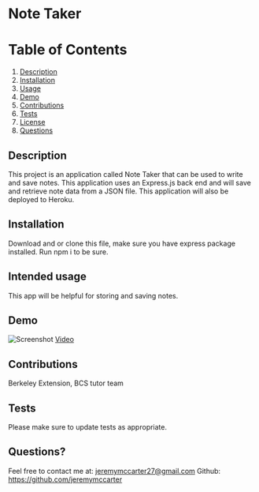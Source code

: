 # Note Taker



  # Table of Contents
  1. [Description](#description)
  2. [Installation](#installation)
  3. [Usage](#intended-usage)
  4. [Demo](#demo)
  5. [Contributions](#contributions)
  6. [Tests](#tests)
  7. [License](#license)
  8. [Questions](#questions?)
  

## Description
This project is an application called Note Taker that can be used to write and save notes. This application uses an Express.js back end and will save and retrieve note data from a JSON file. This application will also be deployed to Heroku.

  ##  Installation
  Download and or clone this file, make sure you have express package installed. Run npm i to be sure.
  

  ## Intended usage
  This app will be helpful for storing and saving notes.
   
 ## Demo
  ![Screenshot](https://user-images.githubusercontent.com/118328184/222605179-3e2a1d25-0e44-431e-a957-b443e29ce12a.png)
   [Video](https://drive.google.com/file/d/1F1h_EBAzz4N_9GkKMukvMSHS8f6jzl_c/view)


  ## Contributions
  Berkeley Extension, BCS tutor team

  ## Tests
  Please make sure to update tests as appropriate.
  
 
  

   

  
 
  ## Questions?
  Feel free to contact me at: jeremymccarter27@gmail.com
  Github: https://github.com/jeremymccarter
